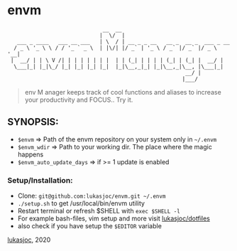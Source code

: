 # envm
```
                              __  __                                   
                             |  \/  |                                  
   ___ _ ____   ___ __ ___   | \  / | __ _ _ __   __ _  __ _  ___ _ __ 
  / _ \ '_ \ \ / / '_ ` _ \  | |\/| |/ _` | '_ \ / _` |/ _` |/ _ \ '__|
 |  __/ | | \ V /| | | | | | | |  | | (_| | | | | (_| | (_| |  __/ |   
  \___|_| |_|\_/ |_| |_| |_| |_|  |_|\__,_|_| |_|\__,_|\__, |\___|_|   
                                                        __/ |          
                                                       |___/          
```


> env M anager keeps track of cool functions and aliases to increase your productivity and FOCUS.. Try it.

## SYNOPSIS:
- ``$envm`` => Path of the envm repository on your system only in ``~/.envm``
- ``$envm_wdir`` => Path to your working dir. The place where the magic happens
- ``$envm_auto_update_days`` => if >= 1 update is enabled

### Setup/Installation:
- Clone: ``git@github.com:lukasjoc/envm.git ~/.envm``
- ``./setup.sh`` to get /usr/local/bin/envm utility
- Restart terminal or refresh $SHELL with ``exec $SHELL -l``
- For example bash-files, vim setup and more visit [lukasjoc/dotfiles](https://github.com/lukasjoc/dotfiles)
- also check if you have setup the ```$EDITOR``` variable

[lukasjoc](https://lukasjoc.com), 2020
